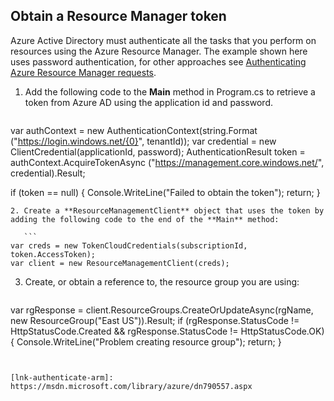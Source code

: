 ## Obtain a Resource Manager token
Azure Active Directory must authenticate all the tasks that you perform on resources using the Azure Resource Manager. The example shown here uses password authentication, for other approaches see [Authenticating Azure Resource Manager requests](https://msdn.microsoft.com/library/azure/dn790557.aspx).

1. Add the following code to the **Main** method in Program.cs to retrieve a token from Azure AD using the application id and password.

    ```
 var authContext = new AuthenticationContext(string.Format  
   ("https://login.windows.net/{0}", tenantId));
 var credential = new ClientCredential(applicationId, password);
 AuthenticationResult token = authContext.AcquireTokenAsync
   ("https://management.core.windows.net/", credential).Result;

 if (token == null)
 {
   Console.WriteLine("Failed to obtain the token");
   return;
 }
 ```
2. Create a **ResourceManagementClient** object that uses the token by adding the following code to the end of the **Main** method:

    ```
 var creds = new TokenCloudCredentials(subscriptionId, token.AccessToken);
 var client = new ResourceManagementClient(creds);
 ```
3. Create, or obtain a reference to, the resource group you are using:

    ```
 var rgResponse = client.ResourceGroups.CreateOrUpdateAsync(rgName,
     new ResourceGroup("East US")).Result;
 if (rgResponse.StatusCode != HttpStatusCode.Created
     && rgResponse.StatusCode != HttpStatusCode.OK)
 {
   Console.WriteLine("Problem creating resource group");
   return;
 }
 ```


[lnk-authenticate-arm]: https://msdn.microsoft.com/library/azure/dn790557.aspx